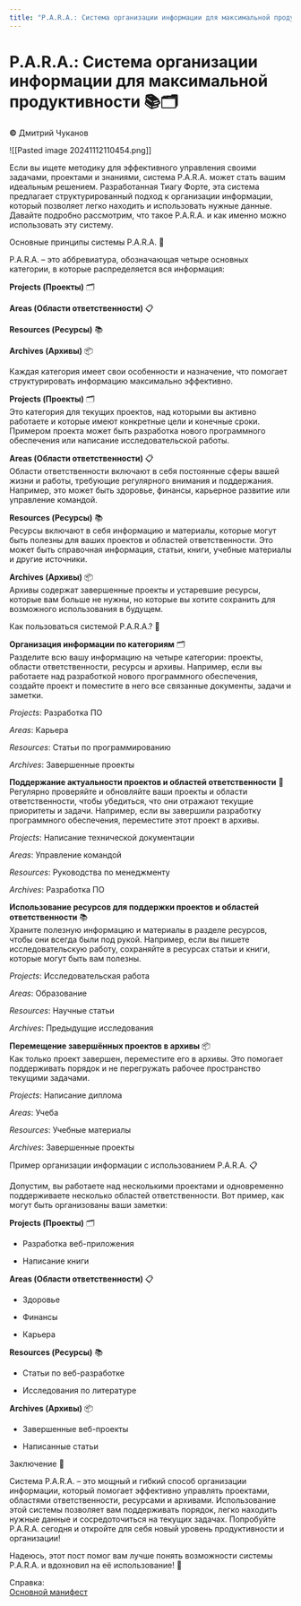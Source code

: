 ```yaml
---
title: "P.A.R.A.: Система организации информации для максимальной продуктивности 📚🗂️"
---
```

# P.A.R.A.: Система организации информации для максимальной продуктивности 📚🗂️
**©** Дмитрий Чуканов

![[Pasted image 20241112110454.png]]

Если вы ищете методику для эффективного управления своими задачами, проектами и знаниями, система P.A.R.A. может стать вашим идеальным решением. Разработанная Тиагу Форте, эта система предлагает структурированный подход к организации информации, который позволяет легко находить и использовать нужные данные. Давайте подробно рассмотрим, что такое P.A.R.A. и как именно можно использовать эту систему.

Основные принципы системы P.A.R.A. 🌟

P.A.R.A. – это аббревиатура, обозначающая четыре основных категории, в которые распределяется вся информация:

**Projects (Проекты)** 🗂️

**Areas (Области ответственности)** 📋

**Resources (Ресурсы)** 📚

**Archives (Архивы)** 📦

Каждая категория имеет свои особенности и назначение, что помогает структурировать информацию максимально эффективно.

**Projects (Проекты)** 🗂️  
Это категория для текущих проектов, над которыми вы активно работаете и которые имеют конкретные цели и конечные сроки. Примером проекта может быть разработка нового программного обеспечения или написание исследовательской работы.

**Areas (Области ответственности)** 📋  
Области ответственности включают в себя постоянные сферы вашей жизни и работы, требующие регулярного внимания и поддержания. Например, это может быть здоровье, финансы, карьерное развитие или управление командой.

**Resources (Ресурсы)** 📚  
Ресурсы включают в себя информацию и материалы, которые могут быть полезны для ваших проектов и областей ответственности. Это может быть справочная информация, статьи, книги, учебные материалы и другие источники.

**Archives (Архивы)** 📦  
Архивы содержат завершенные проекты и устаревшие ресурсы, которые вам больше не нужны, но которые вы хотите сохранить для возможного использования в будущем.

Как пользоваться системой P.A.R.A.? 📝

**Организация информации по категориям** 🗂️  
Разделите всю вашу информацию на четыре категории: проекты, области ответственности, ресурсы и архивы. Например, если вы работаете над разработкой нового программного обеспечения, создайте проект и поместите в него все связанные документы, задачи и заметки.

_Projects_: Разработка ПО

_Areas_: Карьера

_Resources_: Статьи по программированию

_Archives_: Завершенные проекты

**Поддержание актуальности проектов и областей ответственности** 🔄  
Регулярно проверяйте и обновляйте ваши проекты и области ответственности, чтобы убедиться, что они отражают текущие приоритеты и задачи. Например, если вы завершили разработку программного обеспечения, переместите этот проект в архивы.

_Projects_: Написание технической документации

_Areas_: Управление командой

_Resources_: Руководства по менеджменту

_Archives_: Разработка ПО

**Использование ресурсов для поддержки проектов и областей ответственности** 📚  
Храните полезную информацию и материалы в разделе ресурсов, чтобы они всегда были под рукой. Например, если вы пишете исследовательскую работу, сохраняйте в ресурсах статьи и книги, которые могут быть вам полезны.

_Projects_: Исследовательская работа

_Areas_: Образование

_Resources_: Научные статьи

_Archives_: Предыдущие исследования

**Перемещение завершённых проектов в архивы** 📦  
Как только проект завершен, переместите его в архивы. Это помогает поддерживать порядок и не перегружать рабочее пространство текущими задачами.

_Projects_: Написание диплома

_Areas_: Учеба

_Resources_: Учебные материалы

_Archives_: Завершенные проекты

Пример организации информации с использованием P.A.R.A. 📋

Допустим, вы работаете над несколькими проектами и одновременно поддерживаете несколько областей ответственности. Вот пример, как могут быть организованы ваши заметки:

**Projects (Проекты)** 🗂️

- Разработка веб-приложения

- Написание книги

**Areas (Области ответственности)** 📋

- Здоровье

- Финансы

- Карьера

**Resources (Ресурсы)** 📚

- Статьи по веб-разработке

- Исследования по литературе

**Archives (Архивы)** 📦

- Завершенные веб-проекты

- Написанные статьи

Заключение 🎉

Система P.A.R.A. – это мощный и гибкий способ организации информации, который помогает эффективно управлять проектами, областями ответственности, ресурсами и архивами. Использование этой системы позволяет вам поддерживать порядок, легко находить нужные данные и сосредоточиться на текущих задачах. Попробуйте P.A.R.A. сегодня и откройте для себя новый уровень продуктивности и организации!

Надеюсь, этот пост помог вам лучше понять возможности системы P.A.R.A. и вдохновил на её использование! 🚀

Справка:  
[Основной манифест](https://fortelabs.com/blog/para/)